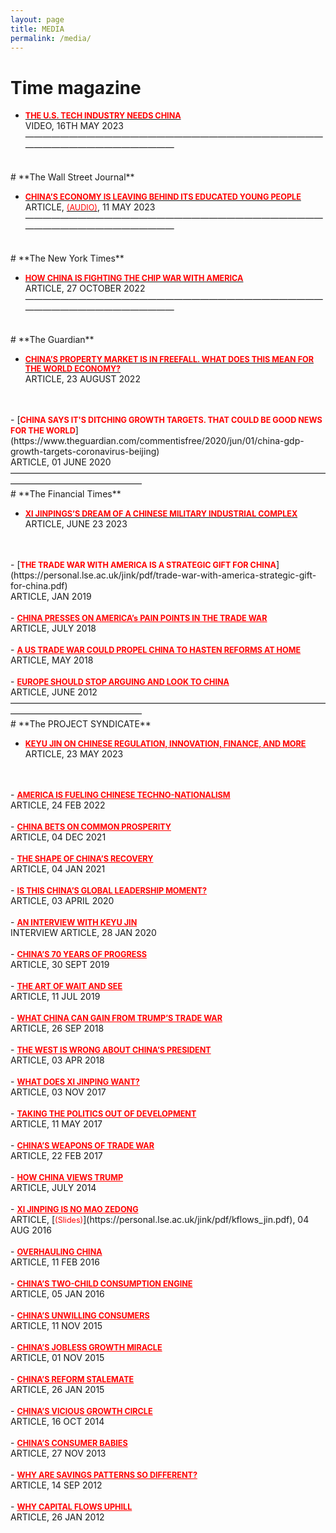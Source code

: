 ```yaml
---
layout: page
title: MEDIA
permalink: /media/
---
```

# **Time magazine**

- [<span style="color:red; font-weight:bold; font-size:0.9em;">THE U.S. TECH INDUSTRY NEEDS CHINA</span>](https://time.com/6280004/us-tech-china/)<br>
VIDEO, 16TH MAY 2023
———————————————————————————————————————————————————
<br>
# **The Wall Street Journal**

- [<span style="color:red; font-weight:bold; font-size:0.9em;">CHINA’S ECONOMY IS LEAVING BEHIND ITS EDUCATED YOUNG PEOPLE</span>](https://www.wsj.com/articles/chinas-economy-is-leaving-behind-its-educated-young-people-f742c23d)<br>
ARTICLE, [<span style="color:red; font-size:0.9em;">(AUDIO)</span>](https://www.wsj.com/articles/chinas-economy-is-leaving-behind-its-educated-young-people-f742c23d), 11 MAY 2023
———————————————————————————————————————————————————
<br>
# **The New York Times**

- [<span style="color:red; font-weight:bold; font-size:0.9em;">HOW CHINA IS FIGHTING THE CHIP WAR WITH AMERICA</span>](https://www.nytimes.com/2022/10/27/opinion/china-america-chip-tech-war.html?searchResultPosition=3)<br>
ARTICLE, 27 OCTOBER 2022
———————————————————————————————————————————————————
<br>
# **The Guardian**

- [<span style="color:red; font-weight:bold; font-size:0.9em;">CHINA’S PROPERTY MARKET IS IN FREEFALL. WHAT DOES THIS MEAN FOR THE WORLD ECONOMY? </span>](https://www.theguardian.com/commentisfree/2022/aug/23/china-property-market-world-economy)<br>
ARTICLE, 23 AUGUST 2022
<br>
<br>
- [<span style="color:red; font-weight:bold; font-size:0.9em;">CHINA SAYS IT'S DITCHING GROWTH TARGETS. THAT COULD BE GOOD NEWS FOR THE WORLD</span>](https://www.theguardian.com/commentisfree/2020/jun/01/china-gdp-growth-targets-coronavirus-beijing)<br>
ARTICLE, 01 JUNE 2020
———————————————————————————————————————————————————
<br>
# **The Financial Times**

- [<span style="color:red; font-weight:bold; font-size:0.9em;">XI JINPINGS’S DREAM OF A CHINESE MILITARY INDUSTRIAL COMPLEX</span>](https://www.ft.com/content/6f388e4b-9c4e-4ca3-8040-49962f1e155d?segmentId=b385c2ad-87ed-d8ff-aaec-0f8435cd42d9)<br>
ARTICLE, JUNE 23 2023
<br>
<br>
- [<span style="color:red; font-weight:bold; font-size:0.9em;">THE TRADE WAR WITH AMERICA IS A STRATEGIC GIFT FOR CHINA</span>](https://personal.lse.ac.uk/jink/pdf/trade-war-with-america-strategic-gift-for-china.pdf)<br>
ARTICLE, JAN 2019
<br>
<br>
- <a href="https://personal.lse.ac.uk/jink/pdf/China_America_trade_war.pdf" style="color:red; font-weight:bold; font-size:0.9em;" target="_blank">CHINA PRESSES ON AMERICA’s PAIN POINTS IN THE TRADE WAR</a><br>
ARTICLE, JULY 2018
<br>
<br>
- <a href="https://personal.lse.ac.uk/jink/pdf/US_trade_China.pdf" style="color:red; font-weight:bold; font-size:0.9em;" target="_blank">A US TRADE WAR COULD PROPEL CHINA TO HASTEN REFORMS AT HOME</a><br>
ARTICLE, MAY 2018
<br>
<br>
- <a href="https://personal.lse.ac.uk/jink/pdf/Ft_june.pdf" style="color:red; font-weight:bold; font-size:0.9em;" target="_blank">EUROPE SHOULD STOP ARGUING AND LOOK TO CHINA</a><br>
ARTICLE, JUNE 2012
———————————————————————————————————————————————————
<br>
# **The PROJECT SYNDICATE**

- <a href="https://www.project-syndicate.org/onpoint/an-interview-with-keyu-jin-new-china-playbook-chinese-tech-innovation-2023-05?barrier=accesspaylog" style="color:red; font-weight:bold; font-size:0.9em;" target="_blank">KEYU JIN ON CHINESE REGULATION, INNOVATION, FINANCE, AND MORE</a><br>
ARTICLE, 23 MAY 2023
<br>
<br>
- <a href="https://www.project-syndicate.org/commentary/america-fueling-china-state-support-for-technological-primacy-by-keyu-jin-2022-02?barrier=accesspaylog" style="color:red; font-weight:bold; font-size:0.9em;" target="_blank">AMERICA IS FUELING CHINESE TECHNO-NATIONALISM</a><br>
ARTICLE, 24 FEB 2022
<br>
<br>
- <a href="https://www.project-syndicate.org/onpoint/china-common-prosperity-paradigm-shift-by-keyu-jin-2021-12?barrier=accesspaylog" style="color:red; font-weight:bold; font-size:0.9em;" target="_blank">CHINA BETS ON COMMON PROSPERITY</a><br>
ARTICLE, 04 DEC 2021
<br>
<br>
- <a href="https://www.project-syndicate.org/onpoint/china-post-covid19-recovery-strengths-and-weaknesses-by-keyu-jin-2021-01?a_la=english&a_d=600ef2c79f7e9056a4e99d28&a_m=&a_a=click&a_s=&a_p=%2Fcolumnist%2Fkeyu-jin&a_li=china-post-covid19-recovery-strengths-and-weaknesses-by-keyu-jin-2021-01&a_pa=columnist-commentaries&a_ps=&a_ms=&a_r=" style="color:red; font-weight:bold; font-size:0.9em;" target="_blank">THE SHAPE OF CHINA’S RECOVERY</a><br>
ARTICLE, 04 JAN 2021
<br>
<br>
- <a href="https://www.project-syndicate.org/commentary/covid19-global-leadership-opportunity-for-china-by-keyu-jin-2020-04" style="color:red; font-weight:bold; font-size:0.9em;" target="_blank">IS THIS CHINA’S GLOBAL LEADERSHIP MOMENT?</a><br>
ARTICLE, 03 APRIL 2020
<br>
<br>
- <a href="https://www.project-syndicate.org/say-more/ps-say-more-keyu-jin?barrier=accesspaylog" style="color:red; font-weight:bold; font-size:0.9em;" target="_blank">AN INTERVIEW WITH KEYU JIN</a><br>
INTERVIEW ARTICLE, 28 JAN 2020
<br>
<br>
- <a href="https://www.project-syndicate.org/commentary/china-70th-anniversary-celebration-agenda-ahead-by-keyu-jin-2019-09" style="color:red; font-weight:bold; font-size:0.9em;" target="_blank">CHINA’S 70 YEARS OF PROGRESS</a><br>
ARTICLE, 30 SEPT 2019
<br>
<br>
- <a href="https://www.project-syndicate.org/commentary/china-us-trade-war-strategy-by-keyu-jin-2019-07" style="color:red; font-weight:bold; font-size:0.9em;" target="_blank">THE ART OF WAIT AND SEE</a><br>
ARTICLE, 11 JUL 2019
<br>
<br>
- <a href="https://www.project-syndicate.org/commentary/china-gains-us-trade-war-by-keyu-jin-2018-09" style="color:red; font-weight:bold; font-size:0.9em;" target="_blank">WHAT CHINA CAN GAIN FROM TRUMP’S TRADE WAR</a><br>
ARTICLE, 26 SEP 2018
<br>
<br>
- <a href="https://www.project-syndicate.org/commentary/china-no-presidential-term-limits-not-dangerous-by-keyu-jin-2018-04" style="color:red; font-weight:bold; font-size:0.9em;" target="_blank">THE WEST IS WRONG ABOUT CHINA’S PRESIDENT</a><br>
ARTICLE, 03 APR 2018
<br>
<br>
- <a href="https://www.project-syndicate.org/commentary/china-party-congress-xi-legacy-by-keyu-jin-2017-11" style="color:red; font-weight:bold; font-size:0.9em;" target="_blank">WHAT DOES XI JINPING WANT?</a><br>
ARTICLE, 03 NOV 2017
<br>
<br>
- <a href="https://www.project-syndicate.org/commentary/china-one-belt-one-road-suspicions-by-keyu-jin-2017-05" style="color:red; font-weight:bold; font-size:0.9em;" target="_blank">TAKING THE POLITICS OUT OF DEVELOPMENT</a><br>
ARTICLE, 11 MAY 2017
<br>
<br>
- <a href="https://www.project-syndicate.org/commentary/china-trump-trade-war-by-keyu-jin-2017-02" style="color:red; font-weight:bold; font-size:0.9em;" target="_blank">CHINA’S WEAPONS OF TRADE WAR</a><br>
ARTICLE, 22 FEB 2017
<br>
<br>
- <a href="https://www.project-syndicate.org/commentary/china-view-of-trump-by-keyu-jin-2016-11" style="color:red; font-weight:bold; font-size:0.9em;" target="_blank">HOW CHINA VIEWS TRUMP</a><br>
ARTICLE, JULY 2014
<br>
<br>
- <a href="https://www.project-syndicate.org/commentary/xi-jinping-is-no-mao-zedong-by-keyu-jin-2016-08" style="color:red; font-weight:bold; font-size:0.9em;" target="_blank">XI JINPING IS NO MAO ZEDONG</a><br>
ARTICLE, [<span style="color:red; font-size:0.9em;">(Slides)</span>](https://personal.lse.ac.uk/jink/pdf/kflows_jin.pdf), 04 AUG 2016
<br>
<br>
- <a href="https://www.project-syndicate.org/commentary/china-economic-dynamism-political-reform-by-keyu-jin-2016-02" style="color:red; font-weight:bold; font-size:0.9em;" target="_blank">OVERHAULING CHINA</a><br>
ARTICLE, 11 FEB 2016
<br>
<br>
- <a href="https://www.project-syndicate.org/commentary/china-two-child-policy-consumption-by-keyu-jin-2016-01" style="color:red; font-weight:bold; font-size:0.9em;" target="_blank">CHINA’S TWO-CHILD CONSUMPTION ENGINE</a><br>
ARTICLE, 05 JAN 2016
<br>
<br>
- <a href="https://www.project-syndicate.org/commentary/china-economic-rebalancing-domestic-consumption-by-keyu-jin-2015-11" style="color:red; font-weight:bold; font-size:0.9em;" target="_blank">CHINA’S UNWILLING CONSUMERS</a><br>
ARTICLE, 11 NOV 2015
<br>
<br>
- <a href="https://www.project-syndicate.org/commentary/china-jobless-economic-growth-by-keyu-jin-2015-06" style="color:red; font-weight:bold; font-size:0.9em;" target="_blank">CHINA’S JOBLESS GROWTH MIRACLE</a><br>
ARTICLE, 01 NOV 2015
<br>
<br>
- <a href="https://www.project-syndicate.org/commentary/china-reform-vested-interests-by-keyu-jin-2015-01" style="color:red; font-weight:bold; font-size:0.9em;" target="_blank">CHINA’S REFORM STALEMATE</a><br>
ARTICLE, 26 JAN 2015
<br>
<br>
- <a href="https://www.project-syndicate.org/commentary/china-economic-restructuring-growth-model-by-keyu-jin-2014-10" style="color:red; font-weight:bold; font-size:0.9em;" target="_blank">CHINA’S VICIOUS GROWTH CIRCLE</a><br>
ARTICLE, 16 OCT 2014
<br>
<br>
- <a href="https://www.project-syndicate.org/commentary/keyu-jin-considers-the-potential-economic-impact-of-china-s-decision-to-loosen-its-one-child-policy" style="color:red; font-weight:bold; font-size:0.9em;" target="_blank">CHINA’S CONSUMER BABIES</a><br>
ARTICLE, 27 NOV 2013
<br>
<br>
- <a href="https://www.project-syndicate.org/commentary/why-are-savings-patterns-so-different-by-keyu-jin" style="color:red; font-weight:bold; font-size:0.9em;" target="_blank">WHY ARE SAVINGS PATTERNS SO DIFFERENT?</a><br>
ARTICLE, 14 SEP 2012
<br>
<br>
- <a href="https://www.project-syndicate.org/commentary/why-capital-flows-uphill-2012-01" style="color:red; font-weight:bold; font-size:0.9em;" target="_blank">WHY CAPITAL FLOWS UPHILL</a><br>
ARTICLE, 26 JAN 2012
<br>
<br>
